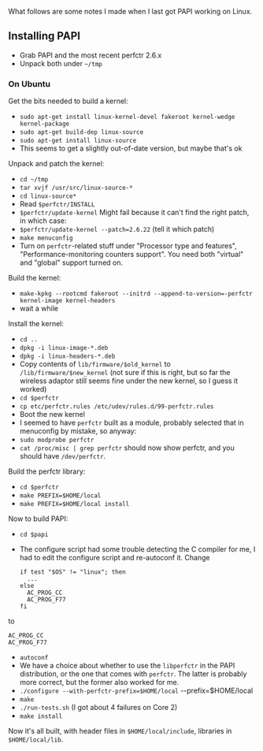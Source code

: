 
What follows are some notes I made when I last got PAPI working on Linux.

## Installing PAPI

- Grab PAPI and the most recent perfctr 2.6.x
- Unpack both under `~/tmp`

### On Ubuntu


Get the bits needed to build a kernel:

- `sudo apt-get install linux-kernel-devel fakeroot kernel-wedge kernel-package`
- `sudo apt-get build-dep linux-source`
- `sudo apt-get install linux-source`
- This seems to get a slightly out-of-date version, but maybe that's ok


Unpack and patch the kernel:

- `cd ~/tmp`
- `tar xvjf /usr/src/linux-source-*`
- `cd linux-source*`
- Read `$perfctr/INSTALL`
- `$perfctr/update-kernel` Might fail because it can't find the right patch, in which case:
- `$perfctr/update-kernel --patch=2.6.22` (tell it which patch)
- `make menuconfig`
- Turn on `perfctr`-related stuff under "Processor type and features", "Performance-monitoring counters support".
  You need both "virtual" and "global" support turned on.


Build the kernel:

- `make-kpkg --rootcmd fakeroot --initrd --append-to-version=-perfctr kernel-image kernel-headers`
- wait a while


Install the kernel:

- `cd ..`
- `dpkg -i linux-image-*.deb`
- `dpkg -i linux-headers-*.deb`
- Copy contents of `lib/firmware/$old_kernel` to `/lib/firmware/$new_kernel` (not sure if this is right, but so
  far the wireless adaptor still seems fine under the new kernel, so I guess it worked)
- `cd $perfctr`
- `cp etc/perfctr.rules /etc/udev/rules.d/99-perfctr.rules`
- Boot the new kernel
- I seemed to have `perfctr` built as a module, probably selected that in menuconfig by mistake, so anyway:
- `sudo modprobe perfctr`
- `cat /proc/misc | grep perfctr` should now show perfctr, and you should have `/dev/perfctr`.


Build the perfctr library:

- `cd $perfctr`
- `make PREFIX=$HOME/local`
- `make PREFIX=$HOME/local install`


Now to build PAPI:

- `cd $papi`
- The configure script had some trouble detecting the C compiler for me, I had to edit the configure script and re-autoconf it.   Change

  ```wiki
  if test "$OS" != "linux"; then
    ...
  else
    AC_PROG_CC
    AC_PROG_F77
  fi
  ```


to

```wiki
AC_PROG_CC
AC_PROG_F77
```

- `autoconf`  
- We have a choice about whether to use the `libperfctr` in the PAPI distribution, or the one that comes with `perfctr`.  The
  latter is probably more correct, but the former also worked for me.
- `./configure --with-perfctr-prefix=$HOME/local` --prefix=$HOME/local
- `make`
- `./run-tests.sh` (I got about 4 failures on Core 2)
- `make install`


Now it's all built, with header files in `$HOME/local/include`, libraries in `$HOME/local/lib`.
